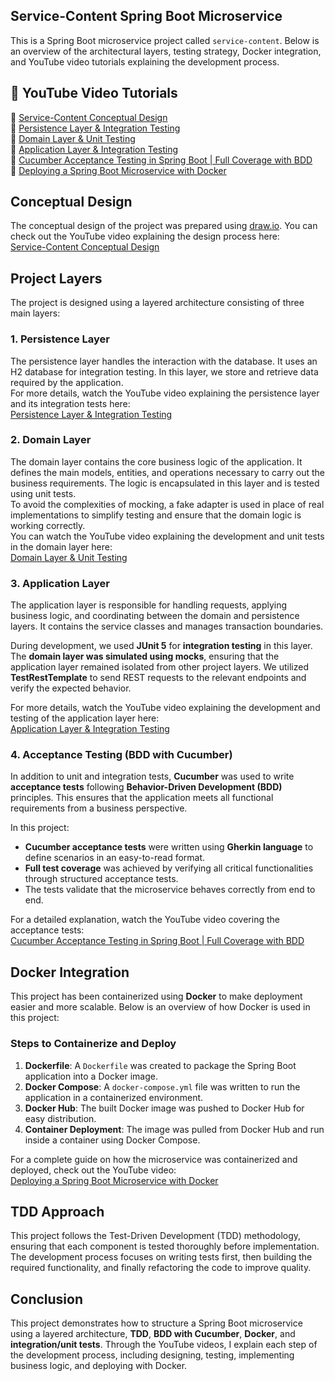 ## Service-Content Spring Boot Microservice

This is a Spring Boot microservice project called `service-content`. Below is an overview of the architectural layers, testing strategy, Docker integration, and YouTube video tutorials explaining the development process.

## 📌 YouTube Video Tutorials
🎥 [Service-Content Conceptual Design](https://youtu.be/esIHPXQXFBE)  
🎥 [Persistence Layer & Integration Testing](https://youtu.be/UjsYXY4i99k)  
🎥 [Domain Layer & Unit Testing](https://youtu.be/W0rDlPMx5lI)  
🎥 [Application Layer & Integration Testing](https://youtu.be/krppnNgl9V4)  
🎥 [Cucumber Acceptance Testing in Spring Boot | Full Coverage with BDD](https://youtu.be/myegSjyNRaA)  
🎥 [Deploying a Spring Boot Microservice with Docker](https://youtu.be/GvMGhhhHpY0)

## Conceptual Design
The conceptual design of the project was prepared using [draw.io](https://app.diagrams.net/). You can check out the YouTube video explaining the design process here:  
[Service-Content Conceptual Design](https://youtu.be/esIHPXQXFBE)

## Project Layers

The project is designed using a layered architecture consisting of three main layers:

### 1. Persistence Layer
The persistence layer handles the interaction with the database. It uses an H2 database for integration testing. In this layer, we store and retrieve data required by the application.  
For more details, watch the YouTube video explaining the persistence layer and its integration tests here:  
[Persistence Layer & Integration Testing](https://youtu.be/UjsYXY4i99k)

### 2. Domain Layer
The domain layer contains the core business logic of the application. It defines the main models, entities, and operations necessary to carry out the business requirements. The logic is encapsulated in this layer and is tested using unit tests.  
To avoid the complexities of mocking, a fake adapter is used in place of real implementations to simplify testing and ensure that the domain logic is working correctly.  
You can watch the YouTube video explaining the development and unit tests in the domain layer here:  
[Domain Layer & Unit Testing](https://youtu.be/W0rDlPMx5lI)

### 3. Application Layer
The application layer is responsible for handling requests, applying business logic, and coordinating between the domain and persistence layers. It contains the service classes and manages transaction boundaries.

During development, we used **JUnit 5** for **integration testing** in this layer. The **domain layer was simulated using mocks**, ensuring that the application layer remained isolated from other project layers. We utilized **TestRestTemplate** to send REST requests to the relevant endpoints and verify the expected behavior.

For more details, watch the YouTube video explaining the development and testing of the application layer here:  
[Application Layer & Integration Testing](https://youtu.be/krppnNgl9V4)

### 4. Acceptance Testing (BDD with Cucumber)
In addition to unit and integration tests, **Cucumber** was used to write **acceptance tests** following **Behavior-Driven Development (BDD)** principles. This ensures that the application meets all functional requirements from a business perspective.

In this project:
- **Cucumber acceptance tests** were written using **Gherkin language** to define scenarios in an easy-to-read format.
- **Full test coverage** was achieved by verifying all critical functionalities through structured acceptance tests.
- The tests validate that the microservice behaves correctly from end to end.

For a detailed explanation, watch the YouTube video covering the acceptance tests:  
[Cucumber Acceptance Testing in Spring Boot | Full Coverage with BDD](https://youtu.be/myegSjyNRaA)

## Docker Integration
This project has been containerized using **Docker** to make deployment easier and more scalable. Below is an overview of how Docker is used in this project:

### Steps to Containerize and Deploy
1. **Dockerfile**: A `Dockerfile` was created to package the Spring Boot application into a Docker image.
2. **Docker Compose**: A `docker-compose.yml` file was written to run the application in a containerized environment.
3. **Docker Hub**: The built Docker image was pushed to Docker Hub for easy distribution.
4. **Container Deployment**: The image was pulled from Docker Hub and run inside a container using Docker Compose.

For a complete guide on how the microservice was containerized and deployed, check out the YouTube video:  
[Deploying a Spring Boot Microservice with Docker](https://youtu.be/GvMGhhhHpY0)

## TDD Approach
This project follows the Test-Driven Development (TDD) methodology, ensuring that each component is tested thoroughly before implementation. The development process focuses on writing tests first, then building the required functionality, and finally refactoring the code to improve quality.

## Conclusion
This project demonstrates how to structure a Spring Boot microservice using a layered architecture, **TDD**, **BDD with Cucumber**, **Docker**, and **integration/unit tests**. Through the YouTube videos, I explain each step of the development process, including designing, testing, implementing business logic, and deploying with Docker.

